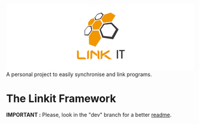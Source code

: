 ![Cover](RCover.png)
 A personal project to easily synchronise and link programs.  

# The Linkit Framework
**IMPORTANT :** Please, look in the "dev" branch for a better [readme](https://github.com/Override-6/Linkit/tree/dev).
